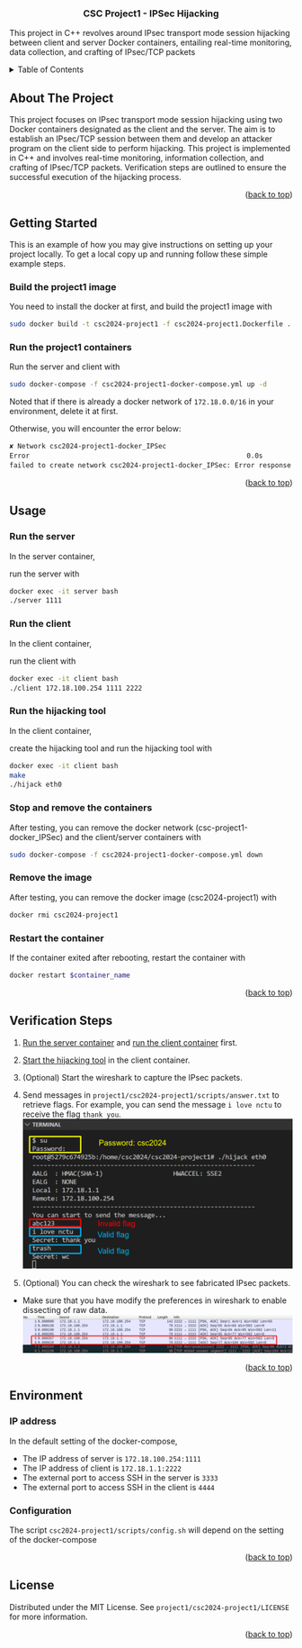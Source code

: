 <a name="readme-top"></a>

<!-- PROJECT LOGO -->
<h3 align="center">CSC Project1 - IPSec Hijacking</h3>
<p>
This project in C++ revolves around IPsec transport mode session hijacking between client and server Docker containers, entailing real-time monitoring, data collection, and crafting of IPsec/TCP packets
</p>

<!-- TABLE OF CONTENTS -->
<details>
  <summary>Table of Contents</summary>
  <ol>
    <li>
      <a href="#about-the-project">About The Project</a>
    </li>
    <li>
      <a href="#getting-started">Getting Started</a>
    </li>
    <li><a href="#usage">Usage</a></li>
    <li><a href="#verification-steps">Verification Steps</a></li>
    <li><a href="#environment">Environment</a></li>
    <ul>
        <li><a href="#ip-address">IP Address</a></li>
        <li><a href="#configuration">Configuration</a></li>
    </ul>
    <li><a href="#license">License</a></li>
  </ol>
</details>



<!-- ABOUT THE PROJECT -->
## About The Project
<p>
    This project focuses on IPsec transport mode session hijacking using two Docker containers designated as the client and the server. The aim is to establish an IPsec/TCP session between them and develop an attacker program on the client side to perform hijacking. This project is implemented in C++ and involves real-time monitoring, information collection, and crafting of IPsec/TCP packets. Verification steps are outlined to ensure the successful execution of the hijacking process.
</p>

<p align="right">(<a href="#readme-top">back to top</a>)</p>


<!-- GETTING STARTED -->
## Getting Started

This is an example of how you may give instructions on setting up your project locally.
To get a local copy up and running follow these simple example steps.

### Build the project1 image
You need to install the docker at first,
 and build the project1 image with
```bash
sudo docker build -t csc2024-project1 -f csc2024-project1.Dockerfile .
```

### Run the project1 containers

Run the server and client with
```bash
sudo docker-compose -f csc2024-project1-docker-compose.yml up -d
```

Noted that if there is already a docker network of `172.18.0.0/16` in your environment, delete it at first.


Otherwise, you will encounter the error below:
```bash
✘ Network csc2024-project1-docker_IPSec  
Error                                                      0.0s
failed to create network csc2024-project1-docker_IPSec: Error response from daemon: Pool overlaps with other one on this address space
```
<p align="right">(<a href="#readme-top">back to top</a>)</p>

<!-- USAGE EXAMPLES -->
## Usage

### Run the server

In the server container, 

run the server with
```bash
docker exec -it server bash
./server 1111
```

### Run the client

In the client container, 

run the client with
```bash
docker exec -it client bash
./client 172.18.100.254 1111 2222
```
### Run the hijacking tool
In the client container, 

create the hijacking tool and run the hijacking tool with
```bash
docker exec -it client bash
make
./hijack eth0
```

### Stop and remove the containers

After testing, you can remove the docker network (csc-project1-docker_IPSec) and the client/server containers with 
```bash
sudo docker-compose -f csc2024-project1-docker-compose.yml down
```

### Remove the image

After testing, you can remove the docker image (csc2024-project1) with
```bash
docker rmi csc2024-project1
```

### Restart the container 

If the container exited after rebooting,
restart the container with
```bash
docker restart $container_name
```

<p align="right">(<a href="#readme-top">back to top</a>)</p>

## Verification Steps
1. <a href="#run-the-server">Run the server container</a> and <a href="#run-the-server">run the client container</a> first.
2. <a href="#run-the-hijacking-tool">Start the hijacking tool</a> in the client container.

3. (Optional) Start the wireshark to capture the IPsec packets.

4. Send messages in `project1/csc2024-project1/scripts/answer.txt` to retrieve flags. For example, you can send the message `i love nctu` to receive the flag `thank you`.
![success_get_flag](image/success_get_flag.png)

5. (Optional) You can check the wireshark to see fabricated IPsec packets.
  - Make sure that you have modify the preferences in wireshark to enable dissecting of raw data.
![wireshark](image/wireshark.png)

<p align="right">(<a href="#readme-top">back to top</a>)</p>

## Environment

### IP address

In the default setting of the docker-compose, 
- The IP address of server is `172.18.100.254:1111`
- The IP address of client is `172.18.1.1:2222`
- The external port to access SSH in the server is `3333`
- The external port to access SSH in the client is `4444`

### Configuration
The script `csc2024-project1/scripts/config.sh` will depend on the setting of the docker-compose


<p align="right">(<a href="#readme-top">back to top</a>)</p>

<!-- LICENSE -->
## License

Distributed under the MIT License. See `project1/csc2024-project1/LICENSE` for more information.

<p align="right">(<a href="#readme-top">back to top</a>)</p>
